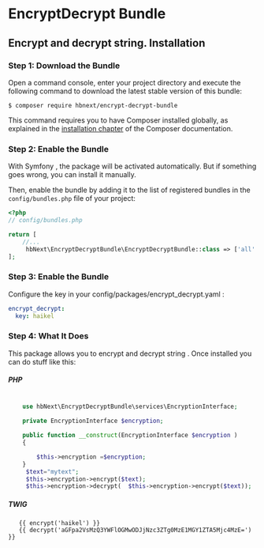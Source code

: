 # EncryptDecrypt Bundle
Encrypt and decrypt string.
Installation
---
### Step 1: Download the Bundle
Open a command console, enter your project directory and execute the
following command to download the latest stable version of this bundle:

```console
$ composer require hbnext/encrypt-decrypt-bundle
```
This command requires you to have Composer installed globally, as explained
in the [installation chapter](https://getcomposer.org/doc/00-intro.md)
of the Composer documentation.


### Step 2: Enable the Bundle

With Symfony , the package will be activated automatically. But if something goes wrong, you can install it manually.

Then, enable the bundle by adding it to the list of registered bundles
in the `config/bundles.php` file of your project:

```php
<?php
// config/bundles.php

return [
    //...
     hbNext\EncryptDecryptBundle\EncryptDecryptBundle::class => ['all' => true]
];
```
### Step 3: Enable the Bundle

Configure the key   in your config/packages/encrypt_decrypt.yaml :
```yaml
encrypt_decrypt:
  key: haikel
```
### Step 4: What It Does
This package allows you to encrypt and decrypt string .
Once installed you can do stuff like this:
##### PHP
```php
    
    use hbNext\EncryptDecryptBundle\services\EncryptionInterface;
    
    private EncryptionInterface $encryption;

    public function __construct(EncryptionInterface $encryption )
    {

        $this->encryption =$encryption;
    }
     $text="mytext";
     $this->encryption->encrypt($text);
     $this->encryption->decrypt(  $this->encryption->encrypt($text));

```
##### TWIG
```twig
   {{ encrypt('haikel') }}
   {{ decrypt('aGFpa2VsMzQ3YWFlOGMwODJjNzc3ZTg0MzE1MGY1ZTA5Mjc4MzE=') }}
```